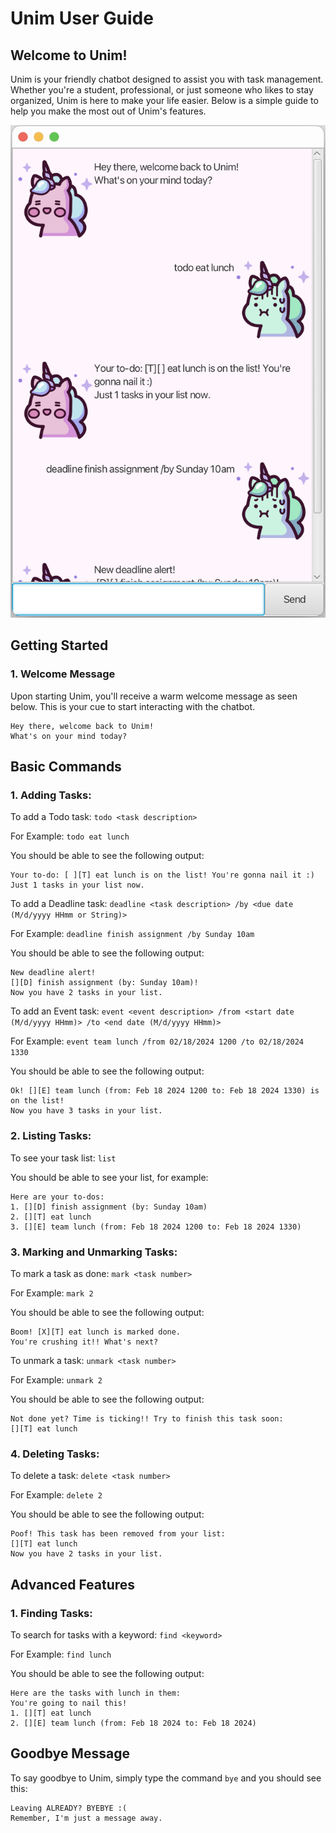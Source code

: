 # Unim User Guide

## Welcome to Unim!
Unim is your friendly chatbot designed to assist you with task management. Whether you're a student, professional, or just someone who likes to stay organized, Unim is here to make your life easier. Below is a simple guide to help you make the most out of Unim's features.

![Unim Chat Interface](Ui.png)

## Getting Started

### 1. **Welcome Message**
Upon starting Unim, you'll receive a warm welcome message as seen below. This is your cue to start interacting with the chatbot.
````
Hey there, welcome back to Unim!
What's on your mind today?
````

## Basic Commands
### 1. Adding Tasks:
To add a Todo task: 
`todo <task description>
`

For Example:
`todo eat lunch
`

You should be able to see the following output:
````
Your to-do: [ ][T] eat lunch is on the list! You're gonna nail it :)
Just 1 tasks in your list now.
````

To add a Deadline task:
`deadline <task description> /by <due date (M/d/yyyy HHmm or String)>
`

For Example:
`deadline finish assignment /by Sunday 10am
`

You should be able to see the following output:
````
New deadline alert!
[][D] finish assignment (by: Sunday 10am)!
Now you have 2 tasks in your list.
````

To add an Event task:
`event <event description> /from <start date (M/d/yyyy HHmm)> /to <end date (M/d/yyyy HHmm)>
`

For Example:
`event team lunch /from 02/18/2024 1200 /to 02/18/2024 1330
`

You should be able to see the following output:
````
Ok! [][E] team lunch (from: Feb 18 2024 1200 to: Feb 18 2024 1330) is on the list!
Now you have 3 tasks in your list.
````

### 2. Listing Tasks:
To see your task list: 
`list
`

You should be able to see your list, for example:

````
Here are your to-dos:
1. [][D] finish assignment (by: Sunday 10am)
2. [][T] eat lunch
3. [][E] team lunch (from: Feb 18 2024 1200 to: Feb 18 2024 1330)
````

### 3. Marking and Unmarking Tasks:
To mark a task as done:
`mark <task number>`

For Example:
`mark 2`

You should be able to see the following output:
````
Boom! [X][T] eat lunch is marked done.
You're crushing it!! What's next?
````

To unmark a task: 
`unmark <task number>`

For Example:
`unmark 2`

You should be able to see the following output:
````
Not done yet? Time is ticking!! Try to finish this task soon:
[][T] eat lunch
````

### 4. Deleting Tasks:
To delete a task: 
`delete <task number>`

For Example:
`delete 2`

You should be able to see the following output:
````
Poof! This task has been removed from your list:
[][T] eat lunch
Now you have 2 tasks in your list.
````

## Advanced Features 
### 1. Finding Tasks:
To search for tasks with a keyword: 
`find <keyword>`

For Example:
`find lunch`

You should be able to see the following output:
````
Here are the tasks with lunch in them:
You're going to nail this!
1. [][T] eat lunch
2. [][E] team lunch (from: Feb 18 2024 to: Feb 18 2024)
````

## **Goodbye Message**
To say goodbye to Unim, simply type the command `bye` and you should see this:

````
Leaving ALREADY? BYEBYE :(
Remember, I'm just a message away.
````
